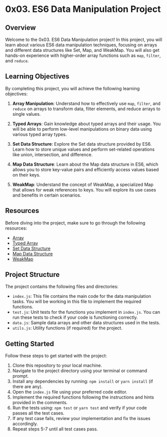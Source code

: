# 0x03. ES6 Data Manipulation Project

## Overview

Welcome to the 0x03. ES6 Data Manipulation project! In this project, you will learn about various ES6 data manipulation techniques, focusing on arrays and different data structures like Set, Map, and WeakMap. You will also get hands-on experience with higher-order array functions such as `map`, `filter`, and `reduce`.

## Learning Objectives

By completing this project, you will achieve the following learning objectives:

1. **Array Manipulation**: Understand how to effectively use `map`, `filter`, and `reduce` on arrays to transform data, filter elements, and reduce arrays to single values.

2. **Typed Arrays**: Gain knowledge about typed arrays and their usage. You will be able to perform low-level manipulations on binary data using various typed array types.

3. **Set Data Structure**: Explore the Set data structure provided by ES6. Learn how to store unique values and perform set-related operations like union, intersection, and difference.

4. **Map Data Structure**: Learn about the Map data structure in ES6, which allows you to store key-value pairs and efficiently access values based on their keys.

5. **WeakMap**: Understand the concept of WeakMap, a specialized Map that allows for weak references to keys. You will explore its use cases and benefits in certain scenarios.

## Resources

Before diving into the project, make sure to go through the following resources:

- [Array](https://developer.mozilla.org/en-US/docs/Web/JavaScript/Reference/Global_Objects/Array)
- [Typed Array](https://developer.mozilla.org/en-US/docs/Web/JavaScript/Typed_arrays)
- [Set Data Structure](https://developer.mozilla.org/en-US/docs/Web/JavaScript/Reference/Global_Objects/Set)
- [Map Data Structure](https://developer.mozilla.org/en-US/docs/Web/JavaScript/Reference/Global_Objects/Map)
- [WeakMap](https://developer.mozilla.org/en-US/docs/Web/JavaScript/Reference/Global_Objects/WeakMap)

## Project Structure

The project contains the following files and directories:

- `index.js`: This file contains the main code for the data manipulation tasks. You will be working in this file to implement the required functions.
- `test.js`: Unit tests for the functions you implement in `index.js`. You can run these tests to check if your code is functioning correctly.
- `data.js`: Sample data arrays and other data structures used in the tests.
- `utils.js`: Utility functions (if required) for the project.

## Getting Started

Follow these steps to get started with the project:

1. Clone this repository to your local machine.
2. Navigate to the project directory using your terminal or command prompt.
3. Install any dependencies by running: `npm install` or `yarn install` (if there are any).
4. Open the `index.js` file using your preferred code editor.
5. Implement the required functions following the instructions and hints provided in the comments.
6. Run the tests using: `npm test` or `yarn test` and verify if your code passes all the test cases.
7. If any test case fails, review your implementation and fix the issues accordingly.
8. Repeat steps 5-7 until all test cases pass.
